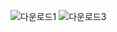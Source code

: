 ![다운로드1](https://user-images.githubusercontent.com/66316315/136744221-1cfb22e0-7cee-4ffa-b814-9151421d1435.png)
![다운로드3](https://user-images.githubusercontent.com/66316315/136744238-077359ad-facd-4c63-92e2-c64ea492d5f1.png)


